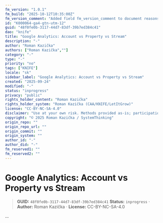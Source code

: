```yaml
---
fm_version: "1.0.1"
fm_build: "2025-10-12T10:35:00Z"
fm_version_comment: "Added field fm_version_comment to document reasons for FM updates"
id: "K000064-ga4-gtn-utm-12"
guid: "48f0fe0b-3117-44d7-83df-39b7ed384c41"
dao: "knife"
title: "Google Analytics: Account vs Property vs Stream"
description: "-"
author: "Roman Kazička"
authors: ["Roman Kazička",""]
category: "-"
type: "-"
priority: "no"
tags: ["KNIFE"]
locale: "sk"
sidebar_label: "Google Analytics: Account vs Property vs Stream"
created: "2025-09-24"
modified: "-"
status: "inprogress"
privacy: "public"
rights_holder_content: "Roman Kazička"
rights_holder_system: "Roman Kazička (CAA/KNIFE/LetItGrow)"
license: "CC-BY-NC-SA-4.0"
disclaimer: "Use at your own risk. Methods provided as-is; participation is voluntary and context-aware."
copyright: "© 2025 Roman Kazička / SystemThinking"
origin_repo: ""
origin_repo_url: ""
origin_commit: ""
origin_system: ""
author_id: "-"
author_did: "-"
fm_reserved1: ""
fm_reserved2: ""
---
```

# Google Analytics: Account vs Property vs Stream

<!-- fm-visible: start -->
> **GUID:** `48f0fe0b-3117-44d7-83df-39b7ed384c41`
> **Status:** `inprogress` · **Author:** Roman Kazička · **License:** CC-BY-NC-SA-4.0
<!-- fm-visible: end -->

...
